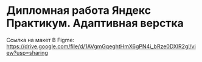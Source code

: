 # Дипломная работа Яндекс Практикум. Адаптивная верстка

Ссылка на макет В Figme: https://drive.google.com/file/d/1AVgmGqeghtHmX6gPN4i_bRze0DXlR2gl/view?usp=sharing